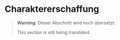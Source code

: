 # Charaktererschaffung

> **Warning:**
> Dieser Abschnitt wird noch übersetzt.
>
> This section is still being translated.